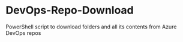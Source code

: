 # DevOps-Repo-Download
PowerShell script to download folders and all its contents from Azure DevOps repos
